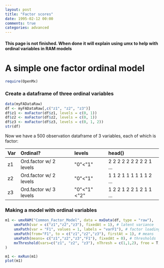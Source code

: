 ```yaml
---
layout: post
title: "Factor scores"
date: 1995-02-12 00:00
comments: true
categories: advanced
---
```


#### This page is not finished. When done it will explain using umx to help with ordinal variables in RAM models

# A simple one factor ordinal model

```r
require(OpenMx)    
```
	
### Create a dataframe of three ordinal variables

```r
data(myFADataRaw)
df <- myFADataRaw[,c("z1", "z2", "z3")]
df$z1 <- mxFactor(df$z1, levels = c(0, 1))
df$z2 <- mxFactor(df$z2, levels = c(0, 1))
df$z3 <- mxFactor(df$z3, levels = c(0, 1, 2))    
str(df)
```

Now we have a 500 observation dataframe of 3 variables, each of which is factor:

| Var | Ordinal?              | levels      | head()                  |
|:---|:-----------------------|:------------|:------------------------|
| z1 | Ord.factor w/ 2 levels | "0"<"1"     | 2 2 2 2 2 2 2 2 2 1 ... |
| z2 | Ord.factor w/ 2 levels | "0"<"1"     | 1 1 2 1 1 1 1 1 1 2 ... |
| z3 | Ord.factor w/ 3 levels | "0"<"1"<"2" | 1 2 2 1 2 2 1 2 1 1 ... |

### Making a model with ordinal variables

```r
m1 <- umxRAM("Common_Factor_Model", data = mxData(df, type = "raw"), 
	umxPath(var = c("z1","z2","z3"), fixedAt = 1), # latent variance
	umxPath(var = "F1", values = 1, labels = "varF1"), # factor loadings
	umxPath(from="F1", to = c("z1","z2","z3"), firstAt = 1), # means
	umxPath(means= c("z1","z2","z3","F1"), fixedAt = 0), # thresholds
	mxThreshold(vars=c("z1", "z2", "z3"), nThresh = c(1,1,2), free = T, values = c(-1, 0, -.5, 1.2))
)

m1 <- mxRun(m1)    
plot(m1)
```
